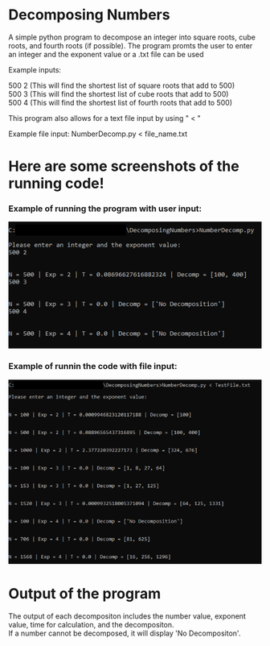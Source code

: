 # Decomposing Numbers
A simple python program to decompose an integer into square roots, cube roots, and fourth roots (if possible).
The program promts the user to enter an integer and the exponent value or a .txt file can be used

Example inputs: 

500 2 (This will find the shortest list of square roots that add to 500)  
500 3 (This will find the shortest list of cube roots that add to 500)  
500 4 (This will find the shortest list of fourth roots that add to 500)  

This program also allows for a text file input by using " < "

Example file input: NumberDecomp.py < file_name.txt

# Here are some screenshots of the running code!

### Example of running the program with user input:

![](DecompTest.png)

### Example of runnin the code with file input:

![](DecompFileTest.png)

# Output of the program

The output of each decompositon includes the number value, exponent value, time for calculation, and the decompositon.  
If a number cannot be decomposed, it will display 'No Decompositon'.
